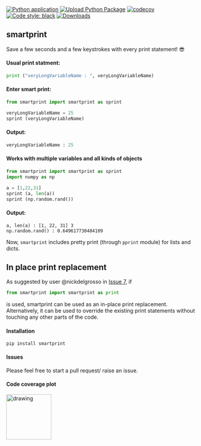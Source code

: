 
[![Python application](https://github.com/abcnishant007/smartprint/actions/workflows/python-app.yml/badge.svg?branch=main)](https://github.com/abcnishant007/smartprint/actions/workflows/python-app.yml)  [![Upload Python Package](https://github.com/abcnishant007/smartprint/actions/workflows/python-publish.yml/badge.svg)](https://github.com/abcnishant007/smartprint/actions/workflows/python-publish.yml)  [![codecov](https://codecov.io/gh/abcnishant007/smartprint/branch/main/graph/badge.svg?token=JW8K38C2QR)](https://codecov.io/gh/abcnishant007/smartprint) [![Code style: black](https://img.shields.io/badge/code%20style-black-000000.svg)](https://github.com/psf/black) [![Downloads](https://static.pepy.tech/personalized-badge/smartprint?period=total&units=international_system&left_color=black&right_color=green&left_text=Downloads)](https://pepy.tech/project/smartprint)
## smartprint
Save a few seconds and a few keystrokes with every print statement! 😎 

#### Usual print statment: 
```python
print ("veryLongVariableName : ", veryLongVariableName)
```

#### Enter smart print:
```python
from smartprint import smartprint as sprint

veryLongVariableName = 25
sprint (veryLongVariableName) 
```

#### Output:
```python
veryLongVariableName : 25
```


#### Works with multiple variables and all kinds of objects 
```python
from smartprint import smartprint as sprint 
import numpy as np 

a = [1,22,31]
sprint (a, len(a))
sprint (np.random.rand())
```
#### Output:
```
a, len(a) : [1, 22, 31] 3
np.random.rand() : 0.649617730484109
```

Now, `smartprint` includes pretty print (through `pprint` module) for lists and dicts.


## In place print replacement
As suggested by user @nickdelgrosso in [Issue 7](https://github.com/abcnishant007/smartprint/issues/7),
if 
```python
from smartprint import smartprint as print
```
is used, smartprint can be used as an in-place print replacement. 
Alternatively, it can be used to override the existing print statements without touching any other parts of the code. 

#### Installation 
```
pip install smartprint
```

#### Issues
Please feel free to start a pull request/ raise an issue. 

#### Code coverage plot
<img src="https://codecov.io/gh/abcnishant007/smartprint/branch/main/graphs/tree.svg?token=JW8K38C2QR" alt="drawing" width="120"/>
